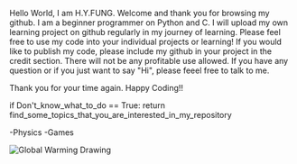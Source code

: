 Hello World, I am H.Y.FUNG. Welcome and thank you for browsing my github. I am a beginner programmer on Python and C.
I will upload my own learning project on github regularly in my journey of learning. Please feel free to use my code into your individual projects or learning!
If you would like to publish my code, please include my github in your project in the credit section. There will not be any profitable use allowed.
If you have any question or if you just want to say "Hi", please feeel free to talk to me.

Thank you for your time again. Happy Coding!!

if Don't_know_what_to_do == True:
    return find_some_topics_that_you_are_interested_in_my_repository

-Physics
-Games
<!---
funghoyin44/funghoyin44 is a ✨ special ✨ repository because its `README.md` (this file) appears on your GitHub profile.
You can click the Preview link to take a look at your changes.
--->

![Global Warming Drawing](https://user-images.githubusercontent.com/97499675/154900775-b9e96747-85ca-4e10-afc3-a5ad0bd51263.png)
